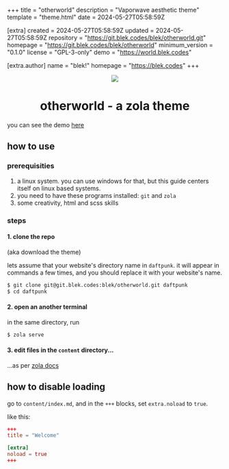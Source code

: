 
+++
title = "otherworld"
description = "Vaporwave aesthetic theme"
template = "theme.html"
date = 2024-05-27T05:58:59Z

[extra]
created = 2024-05-27T05:58:59Z
updated = 2024-05-27T05:58:59Z
repository = "https://git.blek.codes/blek/otherworld.git"
homepage = "https://git.blek.codes/blek/otherworld"
minimum_version = "0.1.0"
license = "GPL-3-only"
demo = "https://world.blek.codes"

[extra.author]
name = "blek!"
homepage = "https://blek.codes"
+++        

<p align='center'>
    <img src='banner.webp'>
</p>

<h1 align='center'>
    otherworld - a zola theme
</h1>

you can see the demo [here](https://world.blek.codes)

## how to use

### prerequisities
1. a linux system. you can use windows for that, but this guide centers itself on linux based systems.
2. you need to have these programs installed: `git` and `zola`
3. some creativity, html and scss skills

### steps
#### 1. clone the repo
(aka download the theme)

lets assume that your website's directory name in `daftpunk`. it will appear in commands a few times, and you should replace it with your website's name.

```sh
$ git clone git@git.blek.codes:blek/otherworld.git daftpunk
$ cd daftpunk
```

#### 2. open an another terminal
in the same directory, run

```sh
$ zola serve
```

#### 3. edit files in the `content` directory...

...as per [zola docs](https://www.getzola.org/documentation/getting-started/overview)

## how to disable loading
go to `content/index.md`, and in the `+++` blocks, set `extra.noload` to `true`.

like this:
```toml
+++
title = "Welcome"

[extra]
noload = true
+++
```

        